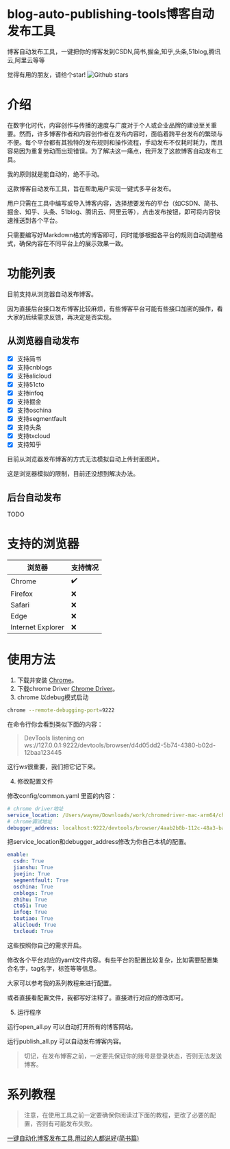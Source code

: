 # blog-auto-publishing-tools博客自动发布工具
博客自动发布工具，一键把你的博客发到CSDN,简书,掘金,知乎,头条,51blog,腾讯云,阿里云等等

觉得有用的朋友，请给个star! ![Github stars](https://img.shields.io/github/stars/ddean2009/blog-auto-publishing-tools.svg)

# 介绍

在数字化时代，内容创作与传播的速度与广度对于个人或企业品牌的建设至关重要。然而，许多博客作者和内容创作者在发布内容时，面临着跨平台发布的繁琐与不便。每个平台都有其独特的发布规则和操作流程，手动发布不仅耗时耗力，而且容易因为重复劳动而出现错误。为了解决这一痛点，我开发了这款博客自动发布工具。

我的原则就是能自动的，绝不手动。

这款博客自动发布工具，旨在帮助用户实现一键式多平台发布。

用户只需在工具中编写或导入博客内容，选择想要发布的平台（如CSDN、简书、掘金、知乎、头条、51blog、腾讯云、阿里云等），点击发布按钮，即可将内容快速推送到各个平台。

只需要编写好Markdown格式的博客即可，同时能够根据各平台的规则自动调整格式，确保内容在不同平台上的展示效果一致。

# 功能列表

目前支持从浏览器自动发布博客。

因为直接后台接口发布博客比较麻烦，有些博客平台可能有些接口加密的操作，看大家的后续需求反馈，再决定是否实现。

## 从浏览器自动发布

- [x] 支持简书
- [x] 支持cnblogs
- [x] 支持alicloud
- [x] 支持51cto
- [x] 支持infoq
- [x] 支持掘金
- [x] 支持oschina
- [x] 支持segmentfault
- [x] 支持头条
- [x] 支持txcloud
- [x] 支持知乎

目前从浏览器发布博客的方式无法模拟自动上传封面图片。

这是浏览器模拟的限制，目前还没想到解决办法。

## 后台自动发布

TODO

# 支持的浏览器


| 浏览器 | 支持情况 |
| --- |---|
| Chrome | ✔️ |
| Firefox | ❌ |
| Safari | ❌️ |
| Edge | ❌ |
| Internet Explorer | ❌ |

# 使用方法

1. 下载并安装 [Chrome](https://www.google.com/chrome/)。
2. 下载chrome Driver [Chrome Driver](https://googlechromelabs.github.io/chrome-for-testing/)。
3. chrome 以debug模式启动

```bash
chrome --remote-debugging-port=9222
```

在命令行你会看到类似下面的内容：

>DevTools listening on ws://127.0.0.1:9222/devtools/browser/d4d05dd2-5b74-4380-b02d-12baa123445
> 

这行ws很重要，我们把它记下来。

4. 修改配置文件

修改config/common.yaml 里面的内容：

```yaml
# chrome driver地址
service_location: /Users/wayne/Downloads/work/chromedriver-mac-arm64/chromedriver
# chrome调试地址
debugger_address: localhost:9222/devtools/browser/4aab2b8b-112c-48a3-ba38-12baa123445
```

把service_location和debugger_address修改为你自己本机的配置。

```yaml
enable:
  csdn: True
  jianshu: True
  juejin: True
  segmentfault: True
  oschina: True
  cnblogs: True
  zhihu: True
  cto51: True
  infoq: True
  toutiao: True
  alicloud: True
  txcloud: True
```

这些按照你自己的需求开启。

修改各个平台对应的yaml文件内容。有些平台的配置比较复杂，比如需要配置集合名字，tag名字，标签等等信息。

大家可以参考我的系列教程来进行配置。

或者直接看配置文件，我都写好注释了。直接进行对应的修改即可。

5. 运行程序

运行open_all.py 可以自动打开所有的博客网站。

运行publish_all.py 可以自动发布博客内容。

> 切记，在发布博客之前，一定要先保证你的账号是登录状态，否则无法发送博客。



# 系列教程

> 注意，在使用工具之前一定要确保你阅读过下面的教程，更改了必要的配置，否则有可能发布失败。
> 
> 

[一键自动化博客发布工具,用过的人都说好(简书篇)](http://www.flydean.com/blog/projects/001-auto-blog-publish-tool-jianshu/)







